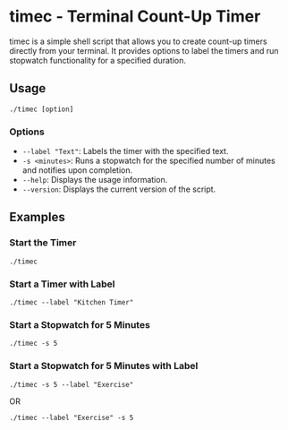 # timec - Terminal Count-Up Timer

timec is a simple shell script that allows you to create count-up timers directly from your terminal. It provides options to label the timers and run stopwatch functionality for a specified duration.

## Usage

```
./timec [option]
```



### Options

- `--label "Text"`: Labels the timer with the specified text.
- `-s <minutes>`: Runs a stopwatch for the specified number of minutes and notifies upon completion.
- `--help`: Displays the usage information.
- `--version`: Displays the current version of the script.

## Examples

### Start the Timer

```
./timec
```

### Start a Timer with Label
```
./timec --label "Kitchen Timer"
```

### Start a Stopwatch for 5 Minutes

```
./timec -s 5
```

### Start a Stopwatch for 5 Minutes with Label

```
./timec -s 5 --label "Exercise"
```
OR 
```
./timec --label "Exercise" -s 5
```

